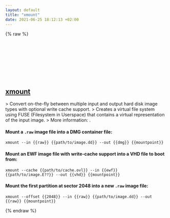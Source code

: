```yaml
---
layout: default
title: "xmount"
date: 2021-06-25 18:12:13 +02:00
---
```

{% raw %}
<h2 id="xmount">
  <a href="/en/linux/xmount.html">xmount</a> <a href="#xmount"><svg class="icon">
    <use href="/assets/images/unicode_sprite.svg#link" />
  </svg></a>
</h2>
> Convert on-the-fly between multiple input and output hard disk image types with optional write cache support.
> Creates a virtual file system using FUSE (Filesystem in Userspace) that contains a virtual representation of the input image.
> More information: <https://manned.org/xmount>.

#### Mount a `.raw` image file into a DMG container file:
```shell
xmount --in {{raw}} {{path/to/image.dd}} --out {{dmg}} {{mountpoint}}
```
#### Mount an EWF image file with write-cache support into a VHD file to boot from:
```shell
xmount --cache {{path/to/cache.ovl}} --in {{ewf}} {{path/to/image.E??}} --out {{vhd}} {{mountpoint}}
```
#### Mount the first partition at sector 2048 into a new `.raw` image file:
```shell
xmount --offset {{2048}} --in {{raw}} {{path/to/image.dd}} --out {{raw}} {{mountpoint}}
```
{% endraw %}